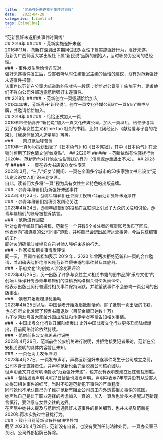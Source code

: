 ```yaml
---
title:  "范新强奸未遂相关事件时间线"
date:   2023-04-28
categories: [timeline]
tags: [timeline]
---
```


<summary>"范新强奸未遂相关事件时间线"</summary>
## 2016年 ##
### ・范新实施强奸未遂<br>
2016年11月，范新在深圳出差期间试图对女性下属实施强奸行为，强奸未遂。<br>范新为广⻄师范大学出版社下属“新⺠说”品牌的创始人，当时职务为公司的总经理。<br>
### ・事件发生后恰恰的应对<br>
强奸未遂事件发生后，受害者听从时任编辑室主编的恰恰的建议，没有对范新强奸未遂事件报警。<br>该事件以范新在公司内部道歉的形式告一段落；恰恰对公司员工施加压力，要求他们不得向公司外部透露范新强奸未遂事件。<br>
## 2018年 ##
### ・范新创立一頁邀请恰恰加入<br>
2018年年末，范新离开“新民说”，创立一頁文化传媒公司和”一頁folio”图书品牌，并邀请恰恰加入。<br>
## 2019年 ##
### ・恰恰正式加入一頁<br>
2019年末恰恰离开“新⺠说”加入一頁文化传媒公司，加入一頁以后，恰恰参与策划了很多与女性主义和 me too 相关的书籍，比如《闭经记》、《献给爱与子宫的花束》、《我身体里的人造星星》等等。<br>
### ・一頁打擦边球营销 <br>
2019年一頁folio策划出版了《日本色气》和《日本侘寂》，其中《日本色气》在营销时使用了软色情文创“纹身贴”。
## 2020年 ##
### ・范新依然有性骚扰行为<br>
2020年，范新仍有对其他女性性骚扰的行为（信息源@重版出不来）。
## 2023年 ##
### ・一頁在各大书店设立女性专区<br>
2023年3月，“三八”妇女节期间，一頁在全国多个城市的50多家独立书店设立“无法定义的女人们”的主题专区。<br>自此，读者们大多将“一頁”视为具有女性主义特色的出版品牌。<br>
### ・@⻘年编辑们范新强奸未遂事件<br>
2023年4月23日，@⻘年编辑们在豆瓣上投稿7年前范新强奸未遂事件<br>
### ・@⻘年编辑们投稿引发舆论关注<br>
2023年4月24日，@⻘年编辑们的投稿在互联网上引发了大众的关注和讨论，@⻘年编辑们的账号被投诉禁言。<br>
### ・范新进行回应<br>
 针对@⻘年编辑们的投稿，范新在一个只有6个关注者的豆瓣账号发布了回应。<br>他表示向“被连累的公司同事”道歉，并称自己会退出品牌运营事务，今后只做编辑的工作。<br>同时未明确承认或提及自己对他人强奸未遂的行为。<br>
### ・作家松如相关事情发评论<br>
同一天， 豆瓣作者松如表示 2019 年、2020 年曾两次拒绝范新和一頁的合作邀请，并明确表达拒绝原因是范新性侵未遂的事件触及其底线。<br>
### ・乐府文化”的创始人涂涂发表评论<br>
2023年4月25日，另一出版了许多与女性主义相关书籍的图书品牌“乐府文化”的创始人涂涂针对@⻘年编辑们的投稿及网络相关讨论发表评论。<br>他表示出版业同行普遍对相关事件保持沉默，并希望该事件不会影响一頁公司的出版事业。<br>
### ・读者开始发起抵制运动<br>
2023年4月25日以后，中国读者开始发起抵制活动，除了抵制⼀⻚出版的书籍，也向乐府文化发起了预售书籍退款（⽬前金额已达数⼗万）<br>有不少网友号召大家给外国出版社和作家学者写信告知相关事情。<br>
### ・中国出版文化行业丑闻陆续爆出
此外中国出版⽂化⾏业更多丑闻陆续爆出，⽬前网络讨论依然持续。<br>
### ・范新前往公安机关进行说明<br>
2023年4月26日，范新前往公安机关进行说明，并拒绝接受记者采访，范新在公安机关说明的具体内容暂且未知。<br>
### ・一页在网上发布声明<br>
2023年4月27日，一頁发布声明，声称范新强奸未遂事件发生于公司成立之前，公司本身无直接责任。并声称范新也会完全脱离公司核心团队。<br>但声明全文并没有明确提及“范新强奸未遂”，也并没有表明要建立反性骚扰制度。<br>
### ・恰恰发表声明
4月27日恰恰也发表声明。声明中表示7年前并没有从受害人处得知相关事件的细节，当时不知道范新犯下事件的严重程度。<br>同时她也不承认自己为了维护范新有阻止公司员工向外透露相关事件的意图。<br>她声称自己是出于职业选择的考虑加入一頁的，加入一頁后也曾多次提醒过范新谨言慎行，要注意与女性交往的边界。<br>在声明中她并未提及与范新沟通强奸未遂事件的相关细节，也并未提及范新在2020年再次实施过性骚扰行为。<br>
### ・截止目前范新没有任何法律处罚<br>
截至 2023年4月28日，范新没有自首，也没有受到任何法律处罚。 一頁办公室已关闭，公司外部招牌已拆除。
